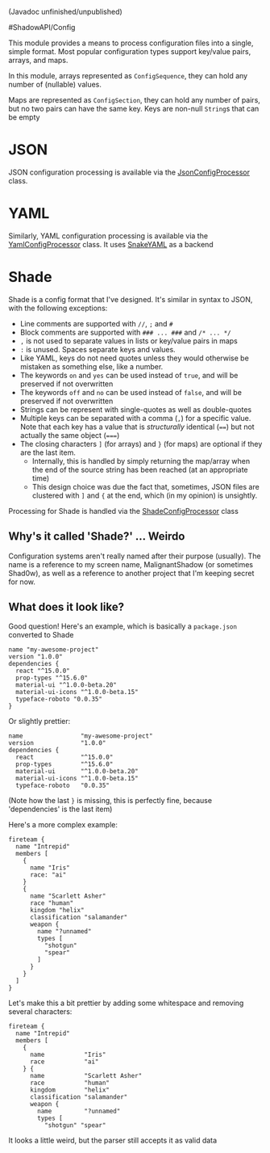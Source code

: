 (Javadoc unfinished/unpublished)

#ShadowAPI/Config

This module provides a means to process configuration files into a single, simple format. Most popular configuration
types support key/value pairs, arrays, and maps.

In this module, arrays represented as `ConfigSequence`, they can hold any number of (nullable) values.

Maps are represented as `ConfigSection`, they can hold any number of pairs, but no two pairs can have the same key.
Keys are non-null `String`s that can be empty

# JSON
JSON configuration processing is available via the
[JsonConfigProcessor](src/info/malignantshadow/api/config/processor/types/JsonConfigProcessor.kt) class.

# YAML
Similarly, YAML configuration processing is available via the
[YamlConfigProcessor](src/info/malignantshadow/api/config/processor/types/YamlConfigProcessor.kt) class. It uses
[SnakeYAML](//bitbucket.org/asomov/snakeyaml) as a backend

# Shade
Shade is a config  format that I've designed. It's similar in syntax to JSON, with the following exceptions:
* Line comments are supported with `//`, `;` and `#`
* Block comments are supported with `### ... ###` and `/* ... */`
* `,` is not used to separate values in lists or key/value pairs in maps
* `:` is unused. Spaces separate keys and values.
* Like YAML, keys do not need quotes unless they would otherwise be mistaken as something else, like a number.
* The keywords `on` and `yes` can be used instead of `true`, and will be preserved if not overwritten
* The keywords `off` and `no` can be used instead of `false`, and will be preserved if not overwritten
* Strings can be represent with single-quotes as well as double-quotes
* Multiple keys can be separated with a comma (`,`) for a specific value. Note that each key has a value that is
  *structurally* identical (`==`) but not actually the same object (`===`)
* The closing characters `]` (for arrays) and `}` (for maps) are optional if they are the last item.
  * Internally, this is handled by simply returning the map/array when the end of the source string has been reached
  (at an appropriate time)
  * This design choice was due the fact that, sometimes, JSON files are clustered with `]` and `{` at the end, which
    (in my opinion) is unsightly.

Processing for Shade is handled via the
[ShadeConfigProcessor](src/info/malignantshadow/api/config/processor/types/ShadeConfigProcessor.kt) class

## Why's it called 'Shade?' ... Weirdo
Configuration systems aren't really named after their purpose (usually). The name is a reference to my screen name,
MalignantShadow (or sometimes Shad0w), as well as a reference to another project that I'm keeping secret for now.

## What does it look like?
Good question! Here's an example, which is basically a `package.json` converted to Shade

```plaintext
name "my-awesome-project"
version "1.0.0"
dependencies {
  react "^15.0.0"
  prop-types "^15.6.0"
  material-ui "^1.0.0-beta.20"
  material-ui-icons "^1.0.0-beta.15"
  typeface-roboto "0.0.35"
}
```

Or slightly prettier:

```plaintext
name                "my-awesome-project"
version             "1.0.0"
dependencies {
  react             "^15.0.0"
  prop-types        "^15.6.0"
  material-ui       "^1.0.0-beta.20"
  material-ui-icons "^1.0.0-beta.15"
  typeface-roboto   "0.0.35"
```
(Note how the last `}` is missing, this is perfectly fine, because 'dependencies' is the last item)

Here's a more complex example:

```plaintext
fireteam {
  name "Intrepid"
  members [
    {
      name "Iris"
      race: "ai"
    }
    {
      name "Scarlett Asher"
      race "human"
      kingdom "helix"
      classification "salamander"
      weapon {
        name "?unnamed"
        types [
          "shotgun"
          "spear"
        ]
      }
    }
  ]
}
```
Let's make this a bit prettier by adding some whitespace and removing several characters:
```plaintext
fireteam {
  name "Intrepid"
  members [
    {
      name           "Iris"
      race           "ai"
    } {
      name           "Scarlett Asher"
      race           "human"
      kingdom        "helix"
      classification "salamander"
      weapon {
        name         "?unnamed"
        types [
          "shotgun" "spear"
```
It looks a little weird, but the parser still accepts it as valid data